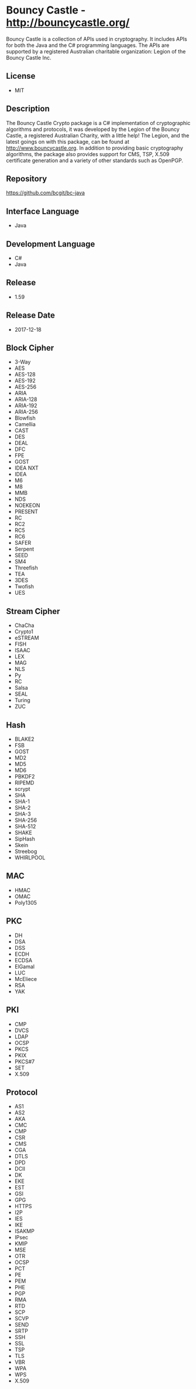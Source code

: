 # Bouncy Castle - http://bouncycastle.org/
Bouncy Castle is a collection of APIs used in cryptography. It includes APIs for both the Java and the C# programming languages. The APIs are supported by a registered Australian charitable organization: Legion of the Bouncy Castle Inc.

## License
- MIT

## Description
The Bouncy Castle Crypto package is a C# implementation of cryptographic algorithms and protocols, it was developed by the Legion of the Bouncy Castle, a registered Australian Charity, with a little help! The Legion, and the latest goings on with this package, can be found at http://www.bouncycastle.org. In addition to providing basic cryptography algorithms, the package also provides support for CMS, TSP, X.509 certificate generation and a variety of other standards such as OpenPGP.

## Repository
https://github.com/bcgit/bc-java

## Interface Language
- Java

## Development Language
- C#
- Java

## Release
- 1.59

## Release Date
- 2017-12-18

## Block Cipher
- 3-Way
- AES
- AES-128
- AES-192
- AES-256
- ARIA
- ARIA-128
- ARIA-192
- ARIA-256
- Blowfish
- Camellia
- CAST
- DES
- DEAL
- DFC
- FPE
- GOST
- IDEA NXT
- IDEA
- M6
- M8
- MMB
- NDS
- NOEKEON
- PRESENT
- RC
- RC2
- RC5
- RC6
- SAFER
- Serpent
- SEED
- SM4
- Threefish
- TEA
- 3DES
- Twofish
- UES

## Stream Cipher
- ChaCha
- Crypto1
- eSTREAM
- FISH
- ISAAC
- LEX
- MAG
- NLS
- Py
- RC
- Salsa
- SEAL
- Turing
- ZUC

## Hash
- BLAKE2
- FSB
- GOST
- MD2
- MD5
- MD6
- PBKDF2
- RIPEMD
- scrypt
- SHA
- SHA-1
- SHA-2
- SHA-3
- SHA-256
- SHA-512
- SHAKE
- SipHash
- Skein
- Streebog
- WHIRLPOOL

## MAC
- HMAC
- OMAC
- Poly1305

## PKC
- DH
- DSA
- DSS
- ECDH
- ECDSA
- ElGamal
- LUC
- McEliece
- RSA
- YAK

## PKI
- CMP
- DVCS
- LDAP
- OCSP
- PKCS
- PKIX
- PKCS#7
- SET
- X.509

## Protocol
- AS1
- AS2
- AKA
- CMC
- CMP
- CSR
- CMS
- CGA
- DTLS
- DPD
- DCII
- DK
- EKE
- EST
- GSI
- GPG
- HTTPS
- I2P
- IES
- IKE
- ISAKMP
- IPsec
- KMIP
- MSE
- OTR
- OCSP
- PCT
- PE
- PEM
- PHE
- PGP
- RMA
- RTD
- SCP
- SCVP
- SEND
- SRTP
- SSH
- SSL
- TSP
- TLS
- VBR
- WPA
- WPS
- X.509
